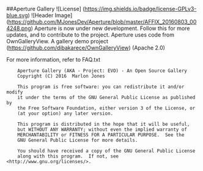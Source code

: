 ##Aperture Gallery
![License] (https://img.shields.io/badge/license-GPLv3-blue.svg)
![Header Image] (https://github.com/MJonesDev/Aperture/blob/master/AFFIX_20160803_004248.png)
Aperture is now under new development. Follow this for more updates, and to contribute to the project. 
Aperture uses code from OwnGalleryView. A gallery demo project (https://github.com/dibakarece/OwnGalleryView) (Apache 2.0)

For more information, refer to FAQ.txt

````
    Aperture Gallery (AKA - Project: EVO) - An Open Source Gallery
    Copyright (C) 2016  Marlon Jones

    This program is free software: you can redistribute it and/or modify
    it under the terms of the GNU General Public License as published by
    the Free Software Foundation, either version 3 of the License, or
    (at your option) any later version.

    This program is distributed in the hope that it will be useful,
    but WITHOUT ANY WARRANTY; without even the implied warranty of
    MERCHANTABILITY or FITNESS FOR A PARTICULAR PURPOSE.  See the
    GNU General Public License for more details.

    You should have received a copy of the GNU General Public License
    along with this program.  If not, see <http://www.gnu.org/licenses/>.
````


